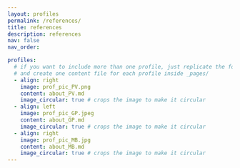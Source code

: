 ```yaml
---
layout: profiles
permalink: /references/
title: references
description: references
nav: false
nav_order:

profiles:
  # if you want to include more than one profile, just replicate the following block
  # and create one content file for each profile inside _pages/
  - align: right
    image: prof_pic_PV.png
    content: about_PV.md
    image_circular: true # crops the image to make it circular
  - align: left
    image: prof_pic_GP.jpeg
    content: about_GP.md
    image_circular: true # crops the image to make it circular
  - align: right
    image: prof_pic_MB.jpg
    content: about_MB.md
    image_circular: true # crops the image to make it circular
---
```

